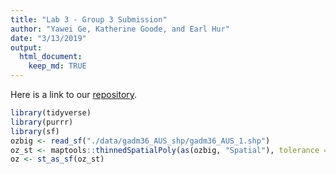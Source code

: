 ```yaml
---
title: "Lab 3 - Group 3 Submission"
author: "Yawei Ge, Katherine Goode, and Earl Hur"
date: "3/13/2019"
output: 
  html_document:
    keep_md: TRUE
---
```




Here is a link to our [repository](https://github.com/yaweige/lab3group3).


```r
library(tidyverse)
library(purrr)
library(sf)
ozbig <- read_sf("./data/gadm36_AUS_shp/gadm36_AUS_1.shp")
oz_st <- maptools::thinnedSpatialPoly(as(ozbig, "Spatial"), tolerance = 0.1, minarea = 0.001, topologyPreserve = TRUE)
oz <- st_as_sf(oz_st)
```

